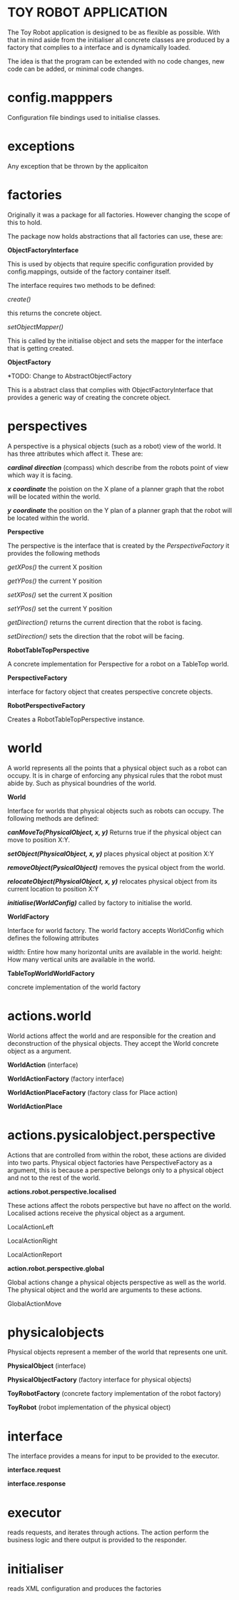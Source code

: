 TOY ROBOT APPLICATION
=====================

The Toy Robot application is designed to be as flexible as possible.  With 
that in mind aside from the initialiser all concrete classes are produced by
a factory that complies to a interface and is dynamically loaded.

The idea is that the program can be extended with no code changes, new code
can be added, or minimal code changes.

config.mapppers
===============

Configuration file bindings used to initialise classes.

exceptions
==========

Any exception that be thrown by the applicaiton

factories
=========

Originally it was a package for all factories. However changing the scope of 
this to hold. 

The package now holds abstractions that all factories can use, these are:

 __ObjectFactoryInterface__ 
 
 This is used by objects that require specific configuration provided by 
 config.mappings, outside of the factory container itself.
 
 The interface requires two methods to be defined:
 
 _create()_
 
 this returns the concrete object.
 
 _setObjectMapper()_
 
 This is called by the initialise object and sets the mapper for the 
 interface that is getting created.
 
 __ObjectFactory__ 

*TODO: Change to AbstractObjectFactory

This is a abstract class that complies with ObjectFactoryInterface that provides
a generic way of creating the concrete object.

perspectives
============

A perspective is a physical objects (such as a robot) view of the world. It has 
three attributes which affect it.  These are: 

___cardinal___ ___direction___ (compass) which describe from the robots point of view 
which way it is facing.

___x___ ___coordinate___ the poistion on the X plane of a planner graph that the 
robot will be located within the world.

___y___ ___coordinate___ the position on the Y plan of a planner graph that the 
robot will be located within the world.

__Perspective__

The perspective is the interface that is created by the _PerspectiveFactory_ it provides
the following methods

_getXPos()_ the current X position

_getYPos()_ the current Y position

_setXPos()_ set the current X position

_setYPos()_ set the current Y position

_getDirection()_ returns the current direction that the robot is facing.

_setDirection()_ sets the direction that the robot will be facing.

__RobotTableTopPerspective__

A concrete implementation for Perspective for a robot on a TableTop world.

__PerspectiveFactory__

interface for factory object that creates perspective concrete objects.

__RobotPerspectiveFactory__

Creates a RobotTableTopPerspective instance.

world
=====

A world represents all the points that a physical object such as a robot can occupy.
It is in charge of enforcing any physical rules that the robot must abide by. Such
as physical boundries of the world.

__World__

Interface for worlds that physical objects such as robots can occupy. The
following methods are defined:

___canMoveTo(PhysicalObject, x, y)___ Returns true if the physical object can move to
position X:Y.

___setObject(PhysicalObject, x, y)___ places physical object at position X:Y

___removeObject(PysicalObject)___ removes the pysical object from the world.

___relocateObject(PhysicalObject, x, y)___ relocates physical object from its
current location to position X:Y

___initialise(WorldConfig)___ called by factory to initialise the world.

__WorldFactory__

Interface for world factory.  The world factory accepts WorldConfig which 
defines the following attributes 

width: Entire how many horizontal units are available in the world.
height: How many vertical units are available in the world.


__TableTopWorldWorldFactory__

concrete implementation of the world factory

actions.world
==============

World actions affect the world and are responsible for the creation and 
deconstruction of the physical objects.  They accept the World concrete 
object as a argument.

__WorldAction__ (interface)

__WorldActionFactory__ (factory interface)

__WorldActionPlaceFactory__ (factory class for Place action)

__WorldActionPlace__

actions.pysicalobject.perspective
=================================

Actions that are controlled from within the robot, these actions are divided
into two parts.  Physical object factories have PerspectiveFactory as a 
argument, this is because a perspective belongs only to a physical object
and not to the rest of the world.

__actions.robot.perspective.localised__

These actions affect the robots perspective but have no affect on the world.
Localised actions receive the physical object as a argument.

LocalActionLeft

LocalActionRight

LocalActionReport

__action.robot.perspective.global__

Global actions change a physical objects perspective as well as the world.
The physical object and the world are arguments to these actions.

GlobalActionMove

physicalobjects
===============

Physical objects represent a member of the world that represents one unit.

__PhysicalObject__ (interface)

__PhysicalObjectFactory__ (factory interface for physical objects)

__ToyRobotFactory__ (concrete factory implementation of the robot factory)

__ToyRobot__ (robot implementation of the physical object)

interface
=========

The interface provides a means for input to be provided to the 
executor.

__interface.request__

__interface.response__

executor
=======

reads requests, and iterates through actions.  The action perform the 
business logic and there output is provided to the responder.

initialiser
==========

reads XML configuration and produces the factories

